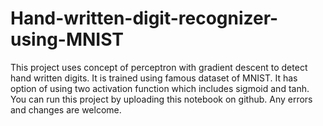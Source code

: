 # Hand-written-digit-recognizer-using-MNIST
This project uses concept of perceptron with gradient descent to detect hand written digits. 
It is trained using famous dataset of MNIST.
It has option of using two activation function which includes sigmoid and tanh. 
You can run this project by uploading this notebook on github.
Any errors and changes are welcome.
